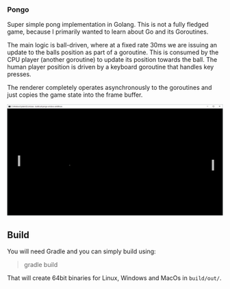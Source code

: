 ### Pongo

Super simple pong implementation in Golang. This is not a fully fledged game, because I primarily wanted to learn about Go and its Goroutines.

The main logic is ball-driven, where at a fixed rate 30ms we are issuing an update to the balls position as part of a goroutine.
This is consumed by the CPU player (another goroutine) to update its position towards the ball.
The human player position is driven by a keyboard goroutine that handles key presses.  

The renderer completely operates asynchronously to the goroutines and just copies the game state into the frame buffer.

![screenshot of the game](screenshot.png)

Build 
-----

You will need Gradle and you can simply build using:

> gradle build

That will create 64bit binaries for Linux, Windows and MacOs in ```build/out/```.
